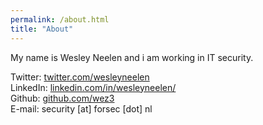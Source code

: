 ```yaml
---
permalink: /about.html
title: "About"
---
```


My name is Wesley Neelen and i am working in IT security.

Twitter: [twitter.com/wesleyneelen](https://twitter.com/wesleyneelen)<br>
LinkedIn: [linkedin.com/in/wesleyneelen/](https://www.linkedin.com/in/wesleyneelen/)<br>
Github: [github.com/wez3](https://github.com/wez3)<br>
E-mail: security [at] forsec [dot] nl